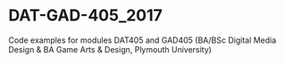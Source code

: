 # DAT-GAD-405_2017
Code examples for modules DAT405 and GAD405 (BA/BSc Digital Media Design &amp; BA Game Arts &amp; Design, Plymouth University)
